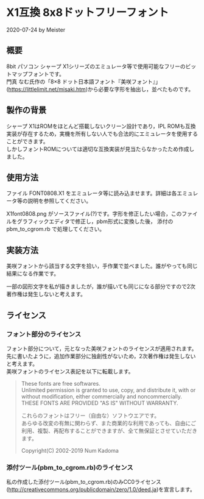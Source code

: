 # X1互換 8x8ドットフリーフォント

2020-07-24 by Meister

## 概要

8bit パソコン シャープ X1シリーズのエミュレータ等で使用可能なフリーのビットマップフォントです。  
門真 なむ氏作の「8×8 ドット日本語フォント『美咲フォント』」(https://littlelimit.net/misaki.htm)から必要な字形を抽出し，並べたものです。

## 製作の背景

シャープ X1はROMをほとんど搭載しないクリーン設計であり，IPL ROMも互換実装が存在するため，実機を所有しない人でも合法的にエミュレータを使用することができます。  
しかしフォントROMについては適切な互換実装が見当たらなかったため作成しました。

## 使用方法

ファイル FONT0808.X1 をエミュレータ等に読み込ませます。詳細は各エミュレータ等の説明を参照してください。

X1font0808.png がソースファイル(?)です。字形を修正したい場合，このファイルをグラフィックエディタで修正し，pbm形式に変換した後，
添付の pbm_to_cgrom.rb で処理してください。


## 実装方法

美咲フォントから該当する文字を拾い，手作業で並べました。誰がやっても同じ結果になる作業です。

一部の図形文字を私が描きましたが，誰が描いても同じになる部分ですので2次著作権は発生しないと考えます。

## ライセンス

### フォント部分のライセンス

フォント部分について，元となった美咲フォントのライセンスが適用されます。先に書いたように，追加作業部分に独創性がないため，2次著作権は発生しないと考えます。  
美咲フォントのライセンス表記を以下に転載します。

>These fonts are free softwares.  
>Unlimited permission is granted to use, copy, and distribute it, with or without modification, either commercially and noncommercially.  
>THESE FONTS ARE PROVIDED "AS IS" WITHOUT WARRANTY.  
>  
>これらのフォントはフリー（自由な）ソフトウエアです。  
>あらゆる改変の有無に関わらず、また商業的な利用であっても、自由にご利用、複製、再配布することができますが、全て無保証とさせていただきます。  
>  
>Copyright(C) 2002-2019 Num Kadoma  

### 添付ツール(pbm_to_cgrom.rb)のライセンス

私の作成した添付ツール(pbm_to_cgrom.rb)のみCC0ライセンス(http://creativecommons.org/publicdomain/zero/1.0/deed.ja)を宣言します。
